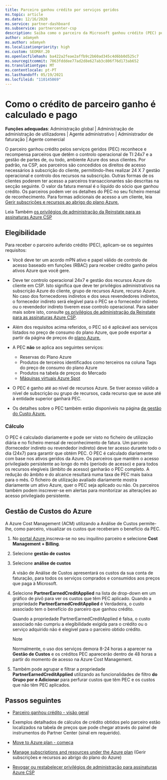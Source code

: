 ```yaml
---
title: Parceiro ganhou crédito por serviços geridos
ms.topic: article
ms.date: 12/16/2020
ms.service: partner-dashboard
ms.subservice: partnercenter-csp
description: Saiba como o parceiro da Microsoft ganhou crédito (PEC) por serviços geridos é calculado e pago e como garantir que é elegível.
author: adamyeh
ms.author: adamyeh
ms.localizationpriority: high
ms.custom: SEOMAY.20
ms.openlocfilehash: ba422a2feae2affb9c2b60ad345c4d6bb0d525c7
ms.sourcegitcommit: 7063fdddee77ad2d8e627ab3c806f76d173ab652
ms.translationtype: MT
ms.contentlocale: pt-PT
ms.lasthandoff: 05/19/2021
ms.locfileid: "110145869"
---
```

# <a name="how-the-partner-earned-credit-is-calculated-and-paid"></a>Como o crédito de parceiro ganho é calculado e pago

**Funções adequadas**: Administração global | Administração de administração de utilizadores | Agente administrativo | Administrador de faturação | Agente comercial

O parceiro ganhou crédito pelos serviços geridos (PEC) reconhece e recompensa parceiros que detêm o controlo operacional de TI 24x7 e a gestão de partes de, ou todo, ambiente Azure dos seus clientes. Por padrão, na CSP, aos parceiros são concedidos os direitos de acesso necessários à subscrição do cliente, permitindo-lhes realizar 24 X 7 gestão operacional e controlo dos recursos na subscrição. Outras formas de os clientes poderem ter acesso a parceiros transaccionantes são descritas na secção seguinte. O valor da fatura mensal é o líquido do sócio que ganhou crédito. Os parceiros podem ver os detalhes do PEC no seu ficheiro mensal de reconhecimento. Para formas adicionais de acesso a um cliente, leia [Gerir subscrições e recursos ao abrigo do plano Azure.](azure-plan-manage.md)

Leia Também [os privilégios de administração da Reinstate para as assinaturas Azure CSP](revoke-reinstate-csp.md)

## <a name="eligibility"></a>Elegibilidade

Para receber o parceiro auferido crédito (PEC), aplicam-se os seguintes requisitos: 

- Você deve ter um acordo mPN ativo e papel válido de controlo de acesso baseado em funções (RBAC) para receber crédito ganho pelos ativos Azure que você gere.

- Deve ter controlo operacional 24x7 e gestão dos recursos Azure do cliente em CSP. Isto significa que deve ter privilégios administrativos na subscrição Azure do cliente, grupo de recursos Azure, recurso Azure. No caso dos fornecedores indiretos e dos seus revendedores indiretos, o fornecedor indireto será elegível para o PEC se o fornecedor indireto ou o revendedor indireto tiverem esse controlo operacional. Para saber mais sobre isto, consulte [os privilégios de administração da Reinstate para as assinaturas Azure CSP](./revoke-reinstate-csp.md).

- Além dos requisitos acima referidos, o PEC só é aplicável aos serviços listados no preço de consumo do plano Azure, que pode exportar a partir da página de preços do [plano Azure.](https://partner.microsoft.com/commerce/sales)

- A PEC **não** se aplica aos seguintes serviços:
    - Reservas do Plano Azure
    - Produtos de terceiros identificados como terceiros na coluna Tags do preço de consumo do plano Azure
    - Produtos na tabela de preços do Mercado
    - [Máquinas virtuais Azure Spot](https://partner.microsoft.com/resources/collection/azure-spot-in-csp#/)

- O PEC é ganho até ao nível de recursos Azure. Se tiver acesso válido a nível de subscrição ou grupo de recursos, cada recurso que se ause até à entidade superior ganhará PEC.

- Os detalhes sobre o PEC também estão disponíveis na página [de gestão do Custo Azure.](/azure/cost-management-billing/costs/get-started-partners)

### <a name="calculation"></a>Cálculo

O PEC é calculado diariamente e pode ser visto no ficheiro de utilização diária e no ficheiro mensal de reconhecimento de fatura. Um parceiro (fornecedor indireto ou revendedor indireto) deve ter acesso durante todo o dia (24x7) para garantir que obtém PEC. O PEC é calculado diariamente com base nos ativos geridos da Azure. Os parceiros que mantêm o acesso privilegiado persistente ao longo do mês (período de acesso) e para todos os recursos elegíveis (âmbito de acesso) ganharão o PEC completo. A redução do âmbito e do alcance resultará numa taxa de PEC mais baixa para o mês. O ficheiro de utilização avaliado diariamente mostra diariamente um ativo Azure, quer o PEC seja aplicado ou não. Os parceiros também podem inscrever-se em alertas para monitorizar as alterações ao acesso privilegiado persistente.

## <a name="azure-cost-management"></a>Gestão de Custos do Azure

A Azure Cost Management (ACM) utilizando a Análise de Custos permite-lhe, como parceiro, visualizar os custos que receberam o benefício da PEC.  

1. No [portal Azure,](https://portal.azure.com)inscreva-se no seu inquilino parceiro e selecione **Cost Management + Billing**.

2. Selecione **gestão de custos**

3. Selecione **análise de custos**

   A visão de Análise de Custos apresentará os custos da sua conta de faturação, para todos os serviços comprados e consumidos aos preços que paga à Microsoft.

4. Selecione **PartnerEarnedCreditApplied** na lista de drop-down em um gráfico de pivô para ver os custos que têm PEC aplicado. Quando a propriedade **PartnerEarnedCreditApplied** é Verdadeira, o custo associado tem o benefício do parceiro que ganhou crédito. 

   Quando a propriedade PartnerEarnedCreditApplied é falsa, o custo associado não cumpriu a elegibilidade exigida para o crédito ou o serviço adquirido não é elegível para o parceiro obtido crédito.

   >[!NOTE] 
   >Normalmente, o uso dos serviços demora 8-24 horas a aparecer na **Gestão de Custos** e os créditos PEC aparecerão dentro de 48 horas a partir do momento de acesso na Azure Cost Management.

5. Também pode agrupar e filtrar a propriedade **PartnerEarnedCreditApplied** utilizando as funcionalidades de filtro **do Grupo por e Adicionar** para perfurar custos que têm PEC e os custos que não têm PEC aplicados.

## <a name="next-steps"></a>Passos seguintes

- [Parceiro ganhou crédito - visão geral](partner-earned-credit.md)

- Exemplos detalhados de cálculos de crédito obtidos pelo parceiro estão localizados na tabela de preços que pode chegar através do painel de instrumentos do Partner Center (sinal em requerido).

- [Move to Azure plan - começa](azure-plan-get-started.md)

- [Manage subscriptions and resources under the Azure plan](azure-plan-manage.md) (Gerir subscrições e recursos ao abrigo do plano do Azure)

- [Revogar ou restabelecer privilégios de administração para assinaturas Azure CSP](revoke-reinstate-csp.md)
